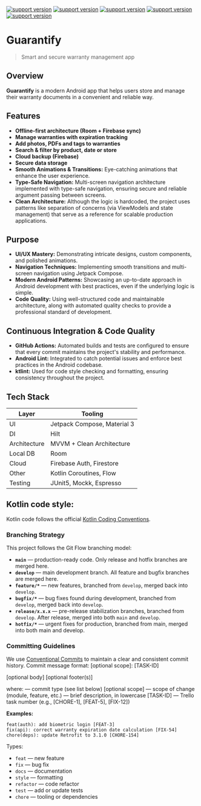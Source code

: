 [![support version](https://img.shields.io/badge/kotlin-2.2.0%2B-blueviolet.svg?style=flat&logo=kotlin&label=kotlin&labelColor=%23000&color=%23a97bff)](https://github.com/JetBrains/kotlin/releases/tag/v2.2.0)
[![support version](https://img.shields.io/badge/Compose-1.8.3%2B-blueviolet.svg?style=flat&logo=jetpackcompose&label=JCompose&labelColor=%23000&color=%234285F4)](https://developer.android.com/jetpack/androidx/releases/compose)
[![support version](https://img.shields.io/badge/Hilt-2.57.x%2B-blueviolet.svg?style=flat&logo=android&label=Hilt&labelColor=%23000&color=%234cc71e)](https://github.com/google/dagger/releases/tag/dagger-2.57.x)
[![support version](https://img.shields.io/badge/Room-2.7.x-blueviolet.svg?style=flat&logo=sqlite&logoColor=%23d085a0&label=Room&labelColor=%23000&color=%23d085a0)](https://developer.android.com/jetpack/androidx/releases/room)
[![support version](https://img.shields.io/badge/Retrofit-3.0.0-blueviolet.svg?style=flat&logo=postman&label=Retrofit&labelColor=%23000&color=%23FF6C37)](https://github.com/square/retrofit/releases/tag/3.0.0)

# Guarantify

> Smart and secure warranty management app

## Overview

**Guarantify** is a modern Android app that helps users store and manage their warranty documents in a convenient and reliable way.

## Features
- **Offline-first architecture (Room + Firebase sync)**
- **Manage warranties with expiration tracking**
- **Add photos, PDFs and tags to warranties**
- **Search & filter by product, date or store**
- **Cloud backup (Firebase)**
- **Secure data storage**
- **Smooth Animations & Transitions:** Eye-catching animations that enhance the user experience.
- **Type-Safe Navigation:** Multi-screen navigation architecture implemented with type-safe navigation, ensuring secure and reliable argument passing between screens.
- **Clean Architecture:** Although the logic is hardcoded, the project uses patterns like separation of concerns (via ViewModels and state management) that serve as a reference for scalable production applications.

## Purpose
- **UI/UX Mastery:** Demonstrating intricate designs, custom components, and polished animations.
- **Navigation Techniques:** Implementing smooth transitions and multi-screen navigation using Jetpack Compose.
- **Modern Android Patterns:** Showcasing an up-to-date approach in Android development with best practices, even if the underlying logic is simple.
- **Code Quality:** Using well-structured code and maintainable architecture, along with automated quality checks to provide a professional standard of development.

## Continuous Integration & Code Quality
- **GitHub Actions:** Automated builds and tests are configured to ensure that every commit maintains the project's stability and performance.
- **Android Lint:** Integrated to catch potential issues and enforce best practices in the Android codebase.
- **ktlint:** Used for code style checking and formatting, ensuring consistency throughout the project.

## Tech Stack
| Layer        | Tooling                     |
|--------------|-----------------------------|
| UI           | Jetpack Compose, Material 3 |
| DI           | Hilt                        |
| Architecture | MVVM + Clean Architecture   |
| Local DB     | Room                        |
| Cloud        | Firebase Auth, Firestore    |
| Other        | Kotlin Coroutines, Flow     |
| Testing      | JUnit5, Mockk, Espresso     |

## Kotlin code style:
Kotlin code follows the official [Kotlin Coding Conventions](https://kotlinlang.org/docs/coding-conventions.html).

### Branching Strategy
This project follows the Git Flow branching model:
- **`main`** — production-ready code. Only release and hotfix branches are merged here.
- **`develop`** — main development branch. All feature and bugfix branches are merged here.
- **`feature/*`** — new features, branched from `develop`, merged back into `develop`.
- **`bugfix/*`** — bug fixes found during development, branched from `develop`, merged back into `develop`.
- **`release/x.x.x`** — pre-release stabilization branches, branched from `develop`. After release, merged into both `main` and `develop`.
- **`hotfix/*`** — urgent fixes for production, branched from main, merged into both main and develop.

### Committing Guidelines
We use [Conventional Commits](https://www.conventionalcommits.org/en/v1.0.0/) to maintain a clear and consistent commit history.
Commit message format:
<type>[optional scope]: <description> [TASK-ID]

[optional body]
[optional footer(s)]

where:
<type> — commit type (see list below)
[optional scope] — scope of change (module, feature, etc.)
<description> — brief description, in lowercase
[TASK-ID] — Trello task number (e.g., [CHORE-1], [FEAT-5], [FIX-12])

**Examples:**

```
feat(auth): add biometric login [FEAT-3]
fix(api): correct warranty expiration date calculation [FIX-54]
chore(deps): update Retrofit to 3.1.0 [CHORE-154]
```

Types:
- `feat` — new feature
- `fix` — bug fix
- `docs` — documentation
- `style` — formatting
- `refactor` — code refactor
- `test` — add or update tests
- `chore` — tooling or dependencies
